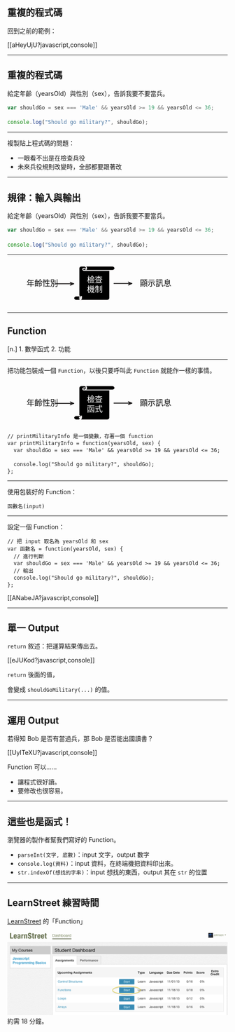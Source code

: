 重複的程式碼
--------------

回到之前的範例：

[[aHeyUjU?javascript,console]]

---

重複的程式碼
----------

給定年齡（yearsOld）與性別（sex），告訴我要不要當兵。
```javascript
var shouldGo = sex === 'Male' && yearsOld >= 19 && yearsOld <= 36;

console.log("Should go military?", shouldGo);
```

<div class="fragment">
  <hr>
  複製貼上程式碼的問題：
  <ul>
    <li class="fragment">一眼看不出是在檢查兵役</li>
    <li class="fragment">未來兵役規則改變時，全部都要跟著改</li>
  </ul>

</div>


---

規律：輸入與輸出
--------

給定年齡（yearsOld）與性別（sex），告訴我要不要當兵。

```javascript
var shouldGo = sex === 'Male' && yearsOld >= 19 && yearsOld <= 36;

console.log("Should go military?", shouldGo);
```

-----

<svg width="400" height="100" xmlns="http://www.w3.org/2000/svg" class="fragment">
 <!-- Created with SVG-edit - http://svg-edit.googlecode.com/ -->
 <defs>
  <marker id="se_marker_end_svg_6" markerUnits="strokeWidth" orient="auto" viewBox="0 0 100 100" markerWidth="5" markerHeight="5" refX="50" refY="50">
   <path id="svg_17" d="m100,50l-100,40l30,-40l-30,-40l100,40z" fill="#1c1a1a" stroke="#1c1a1a" stroke-width="10"/>
  </marker>
  <marker id="se_marker_end_svg_7" markerUnits="strokeWidth" orient="auto" viewBox="0 0 100 100" markerWidth="5" markerHeight="5" refX="50" refY="50">
   <path id="svg_20" d="m100,50l-100,40l30,-40l-30,-40l100,40z" fill="#1c1a1a" stroke="#1c1a1a" stroke-width="10"/>
  </marker>
 </defs>
 <g>
  <title>Layer 1</title>
  <path fill="#000000" stroke="#000000" stroke-width="2" stroke-dasharray="null" stroke-linejoin="null" stroke-linecap="null" d="m202.37,53.16499l0,-0.81248l0,0c0,-0.03452 0.02803,-0.0625 0.0625,-0.0625l0.75,0c0.03456,0 0.0625,0.02798 0.0625,0.0625c0,0.03452 -0.02794,0.0625 -0.0625,0.0625l-0.0625,0l0,0.81248c0,0.03453 -0.02794,0.0625 -0.06247,0.0625l-0.75003,0l0,0c-0.03447,0 -0.0625,-0.02797 -0.0625,-0.0625c0,-0.0345 0.02803,-0.0625 0.0625,-0.0625l0.0625,0zm0.125,-0.87498l0,0c0.03456,0 0.06253,0.02798 0.06253,0.0625c0,0.03452 -0.02797,0.0625 -0.06253,0.0625c-0.01724,0 -0.03125,-0.01399 -0.03125,-0.03125c0,-0.01726 0.01401,-0.03125 0.03125,-0.03125l0.06253,0m0.62497,0.0625l-0.6875,0m-0.125,0.74998l0,0c0.01727,0 0.03125,0.01401 0.03125,0.03125c0,0.01726 -0.01398,0.03125 -0.03125,0.03125l0.0625,0m-0.0625,0.0625l0,0c0.03456,0 0.0625,-0.02797 0.0625,-0.0625l0,-0.0625" id="svg_9"/>
  <g id="program2">
   <path fill="#000000" stroke="#fcf9f9" stroke-width="2" stroke-dasharray="null" stroke-linejoin="null" stroke-linecap="null" d="m163.75,79.74998l0,-63.37496l0,0c0,-2.6925 2.63055,-4.87502 5.875,-4.87502l70.5,0c3.24445,0 5.875,2.18251 5.875,4.87502c0,2.69263 -2.63055,4.87502 -5.875,4.87502l-5.87646,0l0,63.37495c0,2.69255 -2.62909,4.87503 -5.87357,4.87503l-70.49998,0l0,0c-3.24443,0 -5.87497,-2.18248 -5.87497,-4.87503c0,-2.69217 2.63054,-4.875 5.87497,-4.875l5.87503,0l-0.00002,0l0,-0.00002l0,0.00001zm11.75,-68.24998l0,0c3.24445,0 5.875,2.18251 5.875,4.87502c0,2.69264 -2.63055,4.87502 -5.875,4.87502c-1.62219,0 -2.9375,-1.09138 -2.9375,-2.43752c0,-1.34628 1.31531,-2.4375 2.9375,-2.4375l5.875,0m58.75,4.87502l-64.625,0m-11.75,58.49995l0,0c1.62225,0 2.93753,1.0914 2.93753,2.43752c0,1.34637 -1.31528,2.43748 -2.93753,2.43748l5.875,0m-5.875,4.87502l0,0c3.24448,0 5.875,-2.18248 5.875,-4.87502l0,-4.875" id="svg_8"/>
   <text fill="#ffffff" stroke="#fcf9f9" stroke-width="0" stroke-dasharray="null" stroke-linejoin="null" stroke-linecap="null" x="199.99532" y="48.56282" font-size="18" font-family="Monospace" text-anchor="middle" xml:space="preserve" id="svg_11">檢查</text>
   <text xml:space="preserve" text-anchor="middle" font-family="Monospace" font-size="18" id="svg_2" y="70.5" x="200" stroke-width="0" stroke="#fcf9f9" fill="#ffffff">機制</text>
  </g>
  <g id="input2">
   <line fill="none" stroke="#1c1a1a" stroke-width="2" stroke-dasharray="null" stroke-linejoin="null" stroke-linecap="null" x1="110.25" y1="51.78125" x2="148.26316" y2="51.78125" marker-end="url(#se_marker_end_svg_6)" id="svg_18"/>
   <text xml:space="preserve" text-anchor="middle" font-family="Monospace" font-size="18" id="svg_1" y="56.5" x="80" stroke-width="0" stroke="#fcf9f9" fill="#0c0c0c">年齡性別</text>
  </g>
  <g id="output2">
   <line fill="none" stroke="#1c1a1a" stroke-width="2" stroke-dasharray="null" stroke-linejoin="null" stroke-linecap="null" x1="243.24342" y1="51.28125" x2="281.25658" y2="51.28125" marker-end="url(#se_marker_end_svg_7)" id="svg_21"/>
   <text xml:space="preserve" text-anchor="middle" font-family="Monospace" font-size="18" id="svg_25" y="57" x="339" stroke-linecap="null" stroke-linejoin="null" stroke-dasharray="null" stroke-width="0" stroke="#fcf9f9" fill="#0c0c0c">顯示訊息</text>
  </g>
 </g>
</svg>

---

Function
--------

[n.] 1. 數學函式 2. 功能

----

把功能包裝成一個 `Function`，以後只要呼叫此 `Function` 就能作一樣的事情。

<svg width="400" height="100" xmlns="http://www.w3.org/2000/svg">
 <!-- Created with SVG-edit - http://svg-edit.googlecode.com/ -->
 <defs>
  <marker id="se_marker_end_svg_6" markerUnits="strokeWidth" orient="auto" viewBox="0 0 100 100" markerWidth="5" markerHeight="5" refX="50" refY="50">
   <path id="svg_17" d="m100,50l-100,40l30,-40l-30,-40l100,40z" fill="#1c1a1a" stroke="#1c1a1a" stroke-width="10"/>
  </marker>
  <marker id="se_marker_end_svg_7" markerUnits="strokeWidth" orient="auto" viewBox="0 0 100 100" markerWidth="5" markerHeight="5" refX="50" refY="50">
   <path id="svg_20" d="m100,50l-100,40l30,-40l-30,-40l100,40z" fill="#1c1a1a" stroke="#1c1a1a" stroke-width="10"/>
  </marker>
 </defs>
 <g>
  <title>Layer 1</title>
  <path fill="#000000" stroke="#000000" stroke-width="2" stroke-dasharray="null" stroke-linejoin="null" stroke-linecap="null" d="m202.37,53.16499l0,-0.81248l0,0c0,-0.03452 0.02803,-0.0625 0.0625,-0.0625l0.75,0c0.03456,0 0.0625,0.02798 0.0625,0.0625c0,0.03452 -0.02794,0.0625 -0.0625,0.0625l-0.0625,0l0,0.81248c0,0.03453 -0.02794,0.0625 -0.06247,0.0625l-0.75003,0l0,0c-0.03447,0 -0.0625,-0.02797 -0.0625,-0.0625c0,-0.0345 0.02803,-0.0625 0.0625,-0.0625l0.0625,0zm0.125,-0.87498l0,0c0.03456,0 0.06253,0.02798 0.06253,0.0625c0,0.03452 -0.02797,0.0625 -0.06253,0.0625c-0.01724,0 -0.03125,-0.01399 -0.03125,-0.03125c0,-0.01726 0.01401,-0.03125 0.03125,-0.03125l0.06253,0m0.62497,0.0625l-0.6875,0m-0.125,0.74998l0,0c0.01727,0 0.03125,0.01401 0.03125,0.03125c0,0.01726 -0.01398,0.03125 -0.03125,0.03125l0.0625,0m-0.0625,0.0625l0,0c0.03456,0 0.0625,-0.02797 0.0625,-0.0625l0,-0.0625" id="svg_9"/>
  <g id="program2">
   <path fill="#000000" stroke="#fcf9f9" stroke-width="2" stroke-dasharray="null" stroke-linejoin="null" stroke-linecap="null" d="m163.75,79.74998l0,-63.37496l0,0c0,-2.6925 2.63055,-4.87502 5.875,-4.87502l70.5,0c3.24445,0 5.875,2.18251 5.875,4.87502c0,2.69263 -2.63055,4.87502 -5.875,4.87502l-5.87646,0l0,63.37495c0,2.69255 -2.62909,4.87503 -5.87357,4.87503l-70.49998,0l0,0c-3.24443,0 -5.87497,-2.18248 -5.87497,-4.87503c0,-2.69217 2.63054,-4.875 5.87497,-4.875l5.87503,0l-0.00002,0l0,-0.00002l0,0.00001zm11.75,-68.24998l0,0c3.24445,0 5.875,2.18251 5.875,4.87502c0,2.69264 -2.63055,4.87502 -5.875,4.87502c-1.62219,0 -2.9375,-1.09138 -2.9375,-2.43752c0,-1.34628 1.31531,-2.4375 2.9375,-2.4375l5.875,0m58.75,4.87502l-64.625,0m-11.75,58.49995l0,0c1.62225,0 2.93753,1.0914 2.93753,2.43752c0,1.34637 -1.31528,2.43748 -2.93753,2.43748l5.875,0m-5.875,4.87502l0,0c3.24448,0 5.875,-2.18248 5.875,-4.87502l0,-4.875" id="svg_8"/>
   <text fill="#ffffff" stroke="#fcf9f9" stroke-width="0" stroke-dasharray="null" stroke-linejoin="null" stroke-linecap="null" x="199.99532" y="48.56282" font-size="18" font-family="Monospace" text-anchor="middle" xml:space="preserve" id="svg_11">檢查</text>
   <text xml:space="preserve" text-anchor="middle" font-family="Monospace" font-size="18" id="svg_2" y="70.5" x="200" stroke-width="0" stroke="#fcf9f9" fill="#ffffff">函式</text>
  </g>
  <g id="input2">
   <line fill="none" stroke="#1c1a1a" stroke-width="2" stroke-dasharray="null" stroke-linejoin="null" stroke-linecap="null" x1="110.25" y1="51.78125" x2="148.26316" y2="51.78125" marker-end="url(#se_marker_end_svg_6)" id="svg_18"/>
   <text xml:space="preserve" text-anchor="middle" font-family="Monospace" font-size="18" id="svg_1" y="56.5" x="80" stroke-width="0" stroke="#fcf9f9" fill="#0c0c0c">年齡性別</text>
  </g>
  <g id="output2">
   <line fill="none" stroke="#1c1a1a" stroke-width="2" stroke-dasharray="null" stroke-linejoin="null" stroke-linecap="null" x1="243.24342" y1="51.28125" x2="281.25658" y2="51.28125" marker-end="url(#se_marker_end_svg_7)" id="svg_21"/>
   <text xml:space="preserve" text-anchor="middle" font-family="Monospace" font-size="18" id="svg_25" y="57" x="339" stroke-linecap="null" stroke-linejoin="null" stroke-dasharray="null" stroke-width="0" stroke="#fcf9f9" fill="#0c0c0c">顯示訊息</text>
  </g>
 </g>
</svg>

```
// printMilitaryInfo 是一個變數，存著一個 function
var printMilitaryInfo = function(yearsOld, sex) {
  var shouldGo = sex === 'Male' && yearsOld >= 19 && yearsOld <= 36;

  console.log("Should go military?", shouldGo);
};
```

---

使用包裝好的 Function：
```
函數名(input)
```

-----

設定一個 Function：
```
// 把 input 取名為 yearsOld 和 sex
var 函數名 = function(yearsOld, sex) {
  // 進行判斷
  var shouldGo = sex === 'Male' && yearsOld >= 19 && yearsOld <= 36;
  // 輸出 
  console.log("Should go military?", shouldGo);
};
```

[[ANabeJA?javascript,console]]

---


單一 Output
----------

`return` 敘述：把運算結果傳出去。

[[eJUKod?javascript,console]]

`return` 後面的值，

會變成 `shouldGoMilitary(...)` 的值。

---

運用 Output 
----------

若得知 Bob 是否有當過兵，那 Bob 是否能出國讀書？

[[UyITeXU?javascript,console]]

Function 可以……

* 讓程式很好讀。
* 要修改也很容易。

---

這些也是函式！
---------

瀏覽器的製作者幫我們寫好的 Function。

* `parseInt(文字, 底數)`：input 文字，output 數字
* `console.log(資料)`：input 資料，在終端機把資料印出來。
* `str.indexOf(想找的字串)`：input 想找的東西，output 其在 `str` 的位置

---

LearnStreet 練習時間
--------

[LearnStreet](http://www.learnstreet.com/student/join/o4laIoVQ) 的「Function」

![Lean street If](images/js/ls-function.png)
約需 18 分鐘。